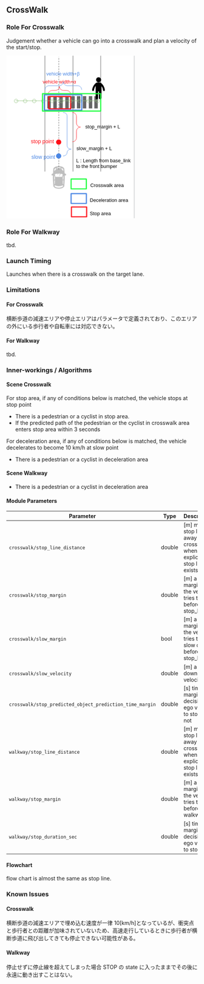 ## CrossWalk

### Role For Crosswalk

Judgement whether a vehicle can go into a crosswalk and plan a velocity of the start/stop.

![crosswalk](docs/crosswalk/crosswalk.png)

### Role For Walkway

tbd.

### Launch Timing

Launches when there is a crosswalk on the target lane.

### Limitations

#### For Crosswalk

横断歩道の減速エリアや停止エリアはパラメータで定義されており、このエリアの外にいる歩行者や自転車には対応できない。

#### For Walkway

tbd.

### Inner-workings / Algorithms

#### Scene Crosswalk

For stop area, if any of conditions below is matched, the vehicle stops at stop point

- There is a pedestrian or a cyclist in stop area.
- If the predicted path of the pedestrian or the cyclist in crosswalk area enters stop area within 3 seconds

For deceleration area, if any of conditions below is matched, the vehicle decelerates to become 10 km/h at slow point

- There is a pedestrian or a cyclist in deceleration area

#### Scene Walkway

- There is a pedestrian or a cyclist in deceleration area

#### Module Parameters

| Parameter                                                | Type   | Description                                                              |
| -------------------------------------------------------- | ------ | ------------------------------------------------------------------------ |
| `crosswalk/stop_line_distance`                           | double | [m] make stop line away from crosswalk when no explicit stop line exists |
| `crosswalk/stop_margin`                                  | double | [m] a margin that the vehicle tries to stop before stop_line             |
| `crosswalk/slow_margin`                                  | bool   | [m] a margin that the vehicle tries to slow down before stop_line        |
| `crosswalk/slow_velocity`                                | double | [m] a slow down velocity                                                 |
| `crosswalk/stop_predicted_object_prediction_time_margin` | double | [s] time margin for decision of ego vehicle to stop or not               |
| `walkway/stop_line_distance`                             | double | [m] make stop line away from crosswalk when no explicit stop line exists |
| `walkway/stop_margin`                                    | double | [m] a margin that the vehicle tries to stop before walkway               |
| `walkway/stop_duration_sec`                              | double | [s] time margin for decision of ego vehicle to stop                      |

#### Flowchart

flow chart is almost the same as stop line.

### Known Issues

#### Crosswalk

横断歩道の減速エリアで埋め込む速度が一律 10[km/h]となっているが、衝突点と歩行者との距離が加味されていないため、高速走行しているときに歩行者が横断歩道に飛び出してきても停止できない可能性がある。

#### Walkway

停止せずに停止線を超えてしまった場合 STOP の state に入ったままでその後に永遠に動き出すことはない。
